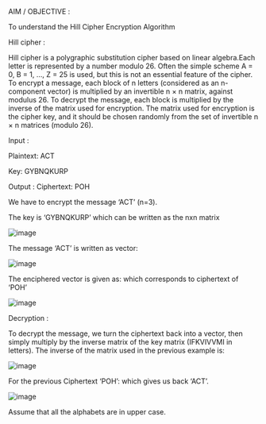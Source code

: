 AIM / OBJECTIVE :

To understand the Hill Cipher Encryption Algorithm

Hill cipher : 

Hill cipher is a polygraphic substitution cipher based on linear algebra.Each letter is represented by a number modulo 26. Often the simple scheme A = 0, B = 1, …, Z = 25 is used, 
but this is not an essential feature of the cipher. To encrypt a message, each block of n letters (considered as an n-component vector) is multiplied by an invertible n × n matrix, 
against modulus 26. To decrypt the message, each block is multiplied by the inverse of the matrix used for encryption.
The matrix used for encryption is the cipher key, and it should be chosen randomly from the set of invertible n × n matrices (modulo 26).

Input  : 

Plaintext: ACT

Key: GYBNQKURP

Output : Ciphertext: POH

We have to encrypt the message ‘ACT’ (n=3).

The key is ‘GYBNQKURP’ which can be written as the nxn matrix 

![image](https://github.com/TheGujratiCoder/Network-Ciphers/assets/127189365/d0dc9d98-bb3c-4f68-a4f8-9bfb6475d7d2)

The message ‘ACT’ is written as vector: 

![image](https://github.com/TheGujratiCoder/Network-Ciphers/assets/127189365/bfbb9a4e-c459-4c8d-a39b-6a75ca39f569)

The enciphered vector is given as: which corresponds to ciphertext of ‘POH’ 

![image](https://github.com/TheGujratiCoder/Network-Ciphers/assets/127189365/8488bc5c-69cf-45cc-8a91-fcbd0a88540a)

Decryption : 

To decrypt the message, we turn the ciphertext back into a vector, then simply multiply by the inverse matrix of the key matrix (IFKVIVVMI in letters).
The inverse of the matrix used in the previous example is:

![image](https://github.com/TheGujratiCoder/Network-Ciphers/assets/127189365/f9249835-d11c-460e-9cde-879494052038)
 
For the previous Ciphertext ‘POH’: which gives us back ‘ACT’. 

![image](https://github.com/TheGujratiCoder/Network-Ciphers/assets/127189365/4f2cdc69-cb32-4a0a-88cc-1e3b4e40a8b3)

Assume that all the alphabets are in upper case. 
